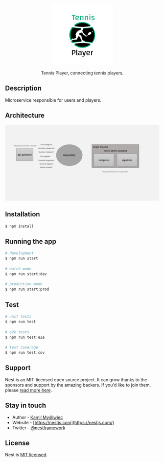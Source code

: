 <p align="center">
  <a href="http://nestjs.com/" target="blank"><img src="https://github.com/alessandroprudencio/TP-Api-Gateway/blob/develop/src/assets/logo.png" width="200" alt="Nest Logo" /></a>
</p>

[circleci-image]: https://img.shields.io/circleci/build/github/nestjs/nest/master?token=abc123def456
[circleci-url]: https://circleci.com/gh/nestjs/nest

<p align="center">Tennis Player, connecting tennis players.</p>

## Description

Microservice responsible for users and players.

## Architecture

<img src="https://github.com/alessandroprudencio/TP-Micro-Admin-Back/blob/develop/src/assets/microsservice-architeture.png" width="1220" alt="Architecture img" />

## Installation

```bash
$ npm install
```

## Running the app

```bash
# development
$ npm run start

# watch mode
$ npm run start:dev

# production mode
$ npm run start:prod
```

## Test

```bash
# unit tests
$ npm run test

# e2e tests
$ npm run test:e2e

# test coverage
$ npm run test:cov
```

## Support

Nest is an MIT-licensed open source project. It can grow thanks to the sponsors and support by the amazing backers. If you'd like to join them, please [read more here](https://docs.nestjs.com/support).

## Stay in touch

- Author - [Kamil Myśliwiec](https://kamilmysliwiec.com)
- Website - [https://nestjs.com](https://nestjs.com/)
- Twitter - [@nestframework](https://twitter.com/nestframework)

## License

Nest is [MIT licensed](LICENSE).
